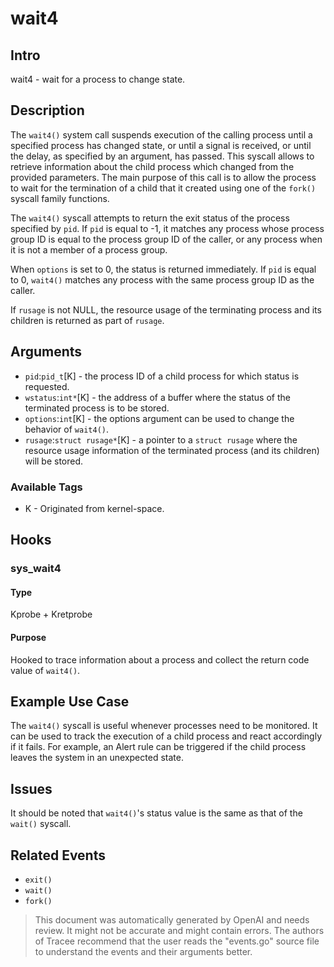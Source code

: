 
# wait4

## Intro
wait4 - wait for a process to change state.

## Description
The `wait4()` system call suspends execution of the calling process until a 
specified process has changed state, or until a signal is received, or until the 
delay, as specified by an argument, has passed. This syscall allows to retrieve 
information about the child process which changed from the provided parameters. 
The main purpose of this call is to allow the process to wait for the termination 
of a child that it created using one of the `fork()` syscall family functions.

The `wait4()` syscall attempts to return the exit status of the process 
specified by `pid`. If `pid` is equal to -1, it matches any process whose 
process group ID is equal to the process group ID of the caller, or any process 
when it is not a member of a process group.

When `options` is set to 0, the status is returned immediately. If `pid` is equal 
to 0, `wait4()` matches any process with the same process group ID as the caller.

If `rusage` is not NULL, the resource usage of the terminating process and its 
children is returned as part of `rusage`.

## Arguments
* `pid`:`pid_t`[K] - the process ID of a child process for which status is 
requested.
* `wstatus`:`int*`[K] - the address of a buffer where the status of the 
terminated process is to be stored.
* `options`:`int`[K] - the options argument can be used to change the behavior of 
`wait4()`.
* `rusage`:`struct rusage*`[K] - a pointer to a `struct rusage` where the resource 
usage information of the terminated process (and its children) will be stored.

### Available Tags
* K - Originated from kernel-space.

## Hooks
### sys_wait4
#### Type
Kprobe + Kretprobe
#### Purpose
Hooked to trace information about a process and collect the return code value of 
`wait4()`.

## Example Use Case
The `wait4()` syscall is useful whenever processes need to be monitored. It can 
be used to track the execution of a child process and react accordingly if it 
fails. For example, an Alert rule can be triggered if the child process leaves 
the system in an unexpected state. 

## Issues
It should be noted that `wait4()`'s status value is the same as that of the 
`wait()` syscall.

## Related Events
* `exit()`
* `wait()`
* `fork()`

> This document was automatically generated by OpenAI and needs review. It might
> not be accurate and might contain errors. The authors of Tracee recommend that
> the user reads the "events.go" source file to understand the events and their
> arguments better.
